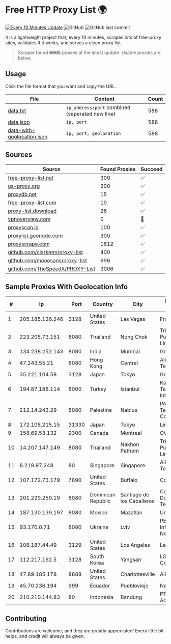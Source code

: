 
# Free HTTP Proxy List 🌍

[![Every 10 Minutes Update](https://github.com/mertguvencli/http-proxy-list/actions/workflows/main.yml/badge.svg?branch=main)](https://github.com/mertguvencli/http-proxy-list/actions/workflows/main.yml)
![GitHub](https://img.shields.io/github/license/mertguvencli/http-proxy-list)
![GitHub last commit](https://img.shields.io/github/last-commit/mertguvencli/http-proxy-list)

It is a lightweight project that, every 10 minutes, scrapes lots of free-proxy sites, validates if it works, and serves a clean proxy list.


> Scraper found **6665** proxies at the latest update. Usable proxies are below.

## Usage

Click the file format that you want and copy the URL.


|File|Content|Count|
|----|-------|-----|
|[data.txt](https://raw.githubusercontent.com/mertguvencli/http-proxy-list/main/proxy-list/data.txt)|`ip_address:port` combined (seperated new line)|588|
|[data.json](https://raw.githubusercontent.com/mertguvencli/http-proxy-list/main/proxy-list/data.json)|`ip, port`|588|
|[data-with-geolocation.json](https://raw.githubusercontent.com/mertguvencli/http-proxy-list/main/proxy-list/data-with-geolocation.json)|`ip, port, geolocation`|588|

## Sources

|Source|Found Proxies|Succeed|
|------|-------------|-------|
|[free-proxy-list.net](https://free-proxy-list.net)|300|✅|
|[us-proxy.org](https://www.us-proxy.org)|200|✅|
|[proxydb.net](http://proxydb.net)|15|✅|
|[free-proxy-list.com](https://free-proxy-list.com/?page=&port=&type%5B%5D=http&type%5B%5D=https&up_time=0&search=Search)|10|✅|
|[proxy-list.download](https://www.proxy-list.download/HTTP)|26|✅|
|[vpnoverview.com](https://vpnoverview.com/privacy/anonymous-browsing/free-proxy-servers)|0|🚫|
|[proxyscan.io](https://www.proxyscan.io)|100|✅|
|[proxylist.geonode.com](https://proxylist.geonode.com/api/proxy-list?limit=300&page=1&sort_by=lastChecked&sort_type=desc&protocols=http,https)|300|✅|
|[proxyscrape.com](https://api.proxyscrape.com/v2/?request=displayproxies&protocol=http&timeout=10000&country=all&ssl=all&anonymity=all)|1612|✅|
|[github.com/clarketm/proxy-list](https://raw.githubusercontent.com/clarketm/proxy-list/master/proxy-list-raw.txt)|400|✅|
|[github.com/monosans/proxy-list](https://raw.githubusercontent.com/monosans/proxy-list/main/proxies/http.txt)|696|✅|
|[github.com/TheSpeedX/PROXY-List](https://raw.githubusercontent.com/TheSpeedX/PROXY-List/master/http.txt)|3006|✅|


## Sample Proxies With Geolocation Info

|#|Ip|Port|Country|City|Internet Service Provider|
|-|--|----|-------|----|-------------------------|
|1|205.185.126.246|3128|United States|Las Vegas|FranTech Solutions|
|2|223.205.73.151|8080|Thailand|Nong Chok|Triple T Broadband Public Company Limited|
|3|134.238.252.143|8080|India|Mumbai|Google LLC|
|4|47.243.55.21|8080|Hong Kong|Central|Alibaba (US) Technology Co., Ltd.|
|5|35.221.104.58|3128|Japan|Tokyo|Google LLC|
|6|194.87.188.114|8000|Turkey|Istanbul|Kadir Huseyin Tezcan Nosspeed Internet Teknolojileri|
|7|212.14.243.29|8080|Palestine|Nablus|PALTEL (Palestine Telecommunications Co.).|
|8|172.105.215.15|31330|Japan|Tokyo|Linode, LLC|
|9|158.69.53.132|9300|Canada|Montreal|OVH SAS|
|10|14.207.147.149|8080|Thailand|Nakhon Pathom|Triple T Broadband Public Company Limited|
|11|8.219.97.248|80|Singapore|Singapore|Alibaba (US) Technology Co., Ltd.|
|12|107.172.73.179|7890|United States|Buffalo|ColoCrossing|
|13|201.229.250.19|8080|Dominican Republic|Santiago de los Caballeros|Compañía Dominicana de Teléfonos S. A.|
|14|187.130.139.197|8080|Mexico|Mazatlán|Uninet S.A. de C.V.|
|15|93.170.0.71|8080|Ukraine|Lviv|PE Galician Information Networks|
|16|108.187.44.49|3129|United States|Los Angeles|Leaseweb USA, Inc.|
|17|112.217.162.5|3128|South Korea|Yangsan|LG DACOM Corporation|
|18|47.89.185.178|8888|United States|Charlottesville|Alibaba.com LLC|
|19|45.70.236.194|999|Ecuador|Puebloviejo|Nedetel S.A.|
|20|210.210.144.83|80|Indonesia|Bandung|PT. Cyberindo Aditama|



## Contributing

Contributions are welcome, and they are greatly appreciated! Every
little bit helps, and credit will always be given.

